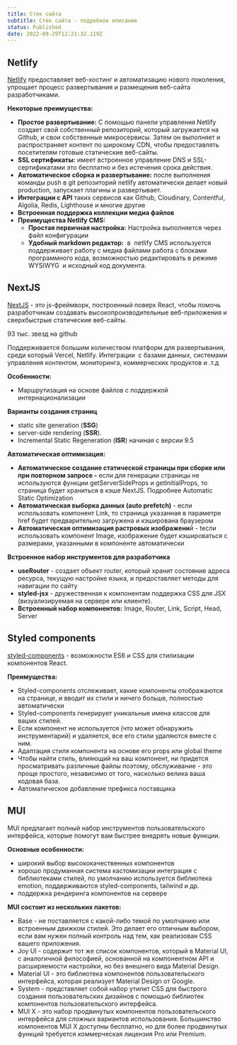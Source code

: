 ```yaml
---
title: Стек сайта
subtitle: Стек сайта - подробное описание
status: Published
date: 2022-09-29T12:21:32.119Z
---
```

## Netlify

[Netlify](https://www.netlify.com/) предоставляет веб-хостинг и автоматизацию нового поколения, упрощает процесс развертывания и размещения веб-сайта разработчиками. 

**Некоторые преимущества:**

* **Простое развертывание:** С помощью панели управления Netlify создает свой собственный репозиторий, который загружается на Github, и свои собственные микросервисы. Затем он выполняет и распространяет контент по широкому CDN, чтобы предоставлять посетителям готовые статические веб-сайты.
* **SSL сертификаты:** имеет встроенное управление DNS и SSL-сертификатами это бесплатно и без истечения срока действия.
* **Автоматическое сборка и развертывание:** после выполнения команды push в git репозиторий netlify автоматически делает новый production, запускает плагины и развертывает.
* **Интеграции с API** таких сервисов как Github, Cloudinary, Contentful, Algolia, Redis, Lighthouse и многие другие
* **Встроенная поддержка коллекции медиа файлов**
* **Преимущества Netlify CMS:**
  * **Простая первичная настройка:** Настройка выполняется через файл конфигурации
  * **Удобный markdown редактор:**  в  netlify CMS используется поддерживает работу с медиа файлами работа с блоками программного кода, возможностью редактировать в режиме WYSIWYG  и исходный код документа.

## NextJS

[NextJS](https://nextjs.org/) - это js-фреймворк, построенный поверх React, чтобы помочь разработчикам создавать высокопроизводительные веб-приложения и сверхбыстрые статические веб-сайты.

93 тыс. звезд на github

Поддерживается большим количеством платформ для развертывания, среди который Vercel, Netlify. Интеграции  с базами данных, системами управления контентом, мониторинга, коммерческих продуктов и .т.д

**Особенности:**

* Маршрутизация на основе файлов с поддержкой интернационализации

**Варианты создания страниц**

* static site generation (**SSG**)
* server-side rendering (**SSR**).
* Incremental Static Regeneration (**ISR**) начиная с версии 9.5

**Автоматическая оптимизация:**

* **Автоматическое создание статической страницы при сборке или при повторном запросе -** если для генерации страницы не используются функции getServerSideProps и getInitialProps, то страница будет храниться в кэше NextJS. Подробнее Automatic Static Optimization
* **Автоматическая выборка данных (auto prefetch)** - если использовать компонент Link, то страница указанная в параметре href будет предварительно загружена и кэширована браузером
* **Автоматическая оптимизация растровых изображени**й - tесли использовать компонент Image, изображение будет кэшироваться с размерами, указанными в компоненте автоматически

**Встроенное набор инструментов для разработчика**

* **useRouter** - создает объект router, который хранит состояние адреса ресурса, текущую настройке языка, и предоставляет методы для навигации по сайту
* **styled-jsx** - дружественная к компонентам поддержка CSS для JSX (визуализируемая на сервере или клиенте).
* **Встроенный набор компонентов:** Image, Router, Link, Script, Head, Server

## S﻿tyled components

[styled-components](https://styled-components.com/) - возможности ES6 и CSS для стилизации компонентов React.

**Преимущества:**

* Styled-components отслеживает, какие компоненты отображаются на странице, и вводит их стили и ничего больше, полностью автоматически
* Styled-components генерирует уникальные имена классов для ваших стилей.
* Если компонент не используется (что может обнаружить инструментарий) и удаляется, все его стили удаляются вместе с ним.
* Адаптация стиля компонента на основе его props или global theme
* Чтобы найти стиль, влияющий на ваш компонент, ни придется просматривать различные файлы поэтому, обслуживание - это проще простого, независимо от того, насколько велика ваша кодовая база. 
* Автоматическое добавление префикса поставщика

## M﻿UI

MUI предлагает полный набор инструментов пользовательского интерфейса, которые помогут вам быстрее внедрять новые функции.

**Основные особенности:** 

* широкий выбор высококачественных компонентов 
* хорошо продуманная система кастомизации интеграция с библиотеками стилей, по умолчанию используется библиотека emotion, поддерживаются styled-components, tailwind и др. 
* поддержка рендеринга компонентов на сервере

**MUI состоит из нескольких пакетов:**

* Base - не поставляется с какой-либо темой по умолчанию или встроенным движком стилей. Это делает его отличным выбором, если вам нужен полный контроль над тем, как реализован CSS вашего приложения.
* Joy UI - содержит тот же список компонентов, который в Material UI, с аналогичной философией, основанной на компонентном API и расширяемости настройки, но без внешнего вида Material Design.
* Material UI - это библиотека компонентов пользовательского интерфейса, которая реализует Material Design от Google.
* System - представляет собой набор утилит CSS для быстрого создания пользовательских дизайнов с помощью библиотек компонентов пользовательского интерфейса.
* MUI X - это набор продвинутых компонентов пользовательского интерфейса для сложных вариантов использования. Большинство компонентов MUI X доступны бесплатно, но для более продвинутых функций требуется коммерческая лицензия Pro или Premium.